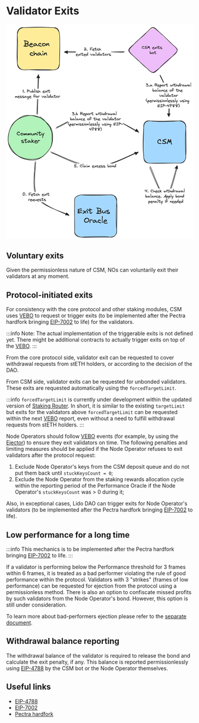 # Validator Exits
![exits-1](../../../static/img/csm/exits-1.png)

## Voluntary exits
Given the permissionless nature of CSM, NOs can voluntarily exit their validators at any moment.

## Protocol-initiated exits
For consistency with the core protocol and other staking modules, CSM uses [VEBO](../../contracts/validators-exit-bus-oracle) to request or trigger exits (to be implemented after the Pectra hardfork bringing [EIP-7002](https://eips.ethereum.org/EIPS/eip-7002) to life) for the validators.

:::info
Note: The actual implementation of the triggerable exits is not defined yet. There might be additional contracts to actually trigger exits on top of the [VEBO](../../contracts/validators-exit-bus-oracle).
:::

From the core protocol side, validator exit can be requested to cover withdrawal requests from stETH holders, or according to the decision of the DAO.

From CSM side, validator exits can be requested for unbonded validators. These exits are requested automatically using the `forcedTargetLimit`.

:::info
`forcedTargetLimit` is currently under development within the updated version of [Staking Router](https://hackmd.io/@lido/BJXRTxMRp#Forced-Exit-Requests1). In short, it is similar to the existing `targetLimit` but exits for the validators above `forcedTargetLimit` can be requested within the next [VEBO](../../contracts/validators-exit-bus-oracle) report, even without a need to fulfill withdrawal requests from stETH holders.
:::

Node Operators should follow [VEBO](../../contracts/validators-exit-bus-oracle) events (for example, by using the [Ejector](https://github.com/lidofinance/validator-ejector)) to ensure they exit validators on time. The following penalties and limiting measures should be applied if the Node Operator refuses to exit validators after the protocol request:
1. Exclude Node Operator's keys from the CSM deposit queue and do not put them back until `stuckKeysCount = 0`;
2. Exclude the Node Operator from the staking rewards allocation cycle within the reporting period of the Performance Oracle if the Node Operator's `stuckKeysCount` was > 0 during it;

Also, in exceptional cases, Lido DAO can trigger exits for Node Operator's validators (to be implemented after the Pectra hardfork bringing [EIP-7002](https://eips.ethereum.org/EIPS/eip-7002) to life).

## Low performance for a long time

:::info
This mechanics is to be implemented after the Pectra hardfork bringing [EIP-7002](https://eips.ethereum.org/EIPS/eip-7002) to life.
:::

If a validator is performing below the Performance threshold for 3 frames within 6 frames, it is treated as a bad performer violating the rule of good performance within the protocol. Validators with 3 "strikes" (frames of low performance) can be requested for ejection from the protocol using a permissionless method. There is also an option to confiscate missed profits by such validators from the Node Operator's bond. However, this option is still under consideration.

To learn more about bad-performers ejection please refer to the [separate document](https://hackmd.io/@lido/Sy0nRd36a).

## Withdrawal balance reporting
The withdrawal balance of the validator is required to release the bond and calculate the exit penalty, if any. This balance is reported permissionlessly using [EIP-4788](https://eips.ethereum.org/EIPS/eip-4788) by the CSM bot or the Node Operator themselves.


## Useful links

- [EIP-4788](https://eips.ethereum.org/EIPS/eip-4788)
- [EIP-7002](https://eips.ethereum.org/EIPS/eip-7002)
- [Pectra hardfork](https://eips.ethereum.org/EIPS/eip-7600)